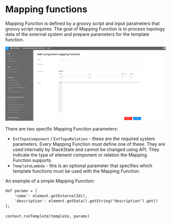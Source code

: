 # Mapping functions

Mapping Function is defined by a groovy script and input parameters that groovy script requires. The goal of Mapping Function is to process topology data of the external system and prepare parameters for the template function.

![Mapping function](/.gitbook/assets/mapping_function.png)

There are two specific Mapping Function parameters:

* `ExtTopoComponent` / `ExtTopoRelation` - these are the required system parameters. Every Mapping Function must define one of these. They are used internally by StackState and cannot be changed using API. They indicate the type of element component or relation the Mapping Function supports.
* `TemplateLambda` - this is an optional parameter that specifies which template functions must be used with the Mapping Function.

An example of a simple Mapping Function:

```text
def params = [
    'name': element.getExternalId(),
    'description': element.getData().getString("description").get()
];

context.runTemplate(template, params)
```

